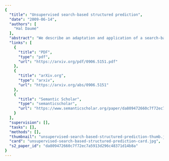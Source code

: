 ```yaml
---
{
  "title": "Unsupervised search-based structured prediction",
  "date": "2009-06-14",
  "authors": [
    "Hal Daumé"
  ],
  "abstract": "We describe an adaptation and application of a search-based structured prediction algorithm \"Searn\" to unsupervised learning problems. We show that it is possible to reduce unsupervised learning to supervised learning and demonstrate a high-quality un-supervised shift-reduce parsing model. We additionally show a close connection between unsupervised Searn and expectation maximization. Finally, we demonstrate the efficacy of a semi-supervised extension. The key idea that enables this is an application of the predict-self idea for unsupervised learning.",
  "links": [
    {
      "title": "PDF",
      "type": "pdf",
      "url": "https://arxiv.org/pdf/0906.5151.pdf"
    },
    {
      "title": "arXiv.org",
      "type": "arxiv",
      "url": "https://arxiv.org/abs/0906.5151"
    },
    {
      "title": "Semantic Scholar",
      "type": "semanticscholar",
      "url": "https://www.semanticscholar.org/paper/da809472660c7f72ec7a5913d296c48371d14b8a"
    }
  ],
  "supervision": [],
  "tasks": [],
  "methods": [],
  "thumbnail": "unsupervised-search-based-structured-prediction-thumb.jpg",
  "card": "unsupervised-search-based-structured-prediction-card.jpg",
  "s2_paper_id": "da809472660c7f72ec7a5913d296c48371d14b8a"
}
---
```


